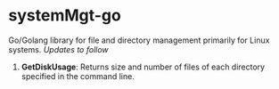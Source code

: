 # systemMgt-go
Go/Golang library for file and directory management primarily for Linux systems.  *Updates to follow*

 1. **GetDiskUsage**: Returns size and number of files of each directory specified in the command line.
